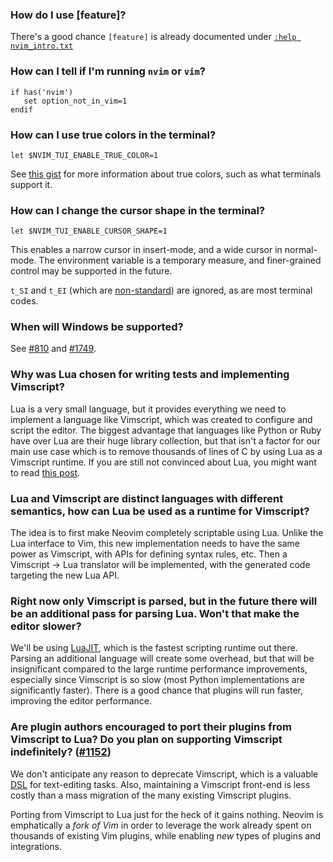 ### How do I use [feature]?

There's a good chance `[feature]` is already documented under [`:help nvim_intro.txt`](http://neovim.io/doc/user/nvim_intro.html)

### How can I tell if I'm running `nvim` or `vim`?

```vim
if has('nvim')
   set option_not_in_vim=1
endif
```

### How can I use true colors in the terminal?

```vim
let $NVIM_TUI_ENABLE_TRUE_COLOR=1
```

See [this gist](https://gist.github.com/XVilka/8346728) for more information about true colors, such as what terminals support it.

### How can I change the cursor shape in the terminal?

```vim
let $NVIM_TUI_ENABLE_CURSOR_SHAPE=1
```

This enables a narrow cursor in insert-mode, and a wide cursor in normal-mode. The environment variable is a temporary measure, and finer-grained control may be supported in the future.

`t_SI` and `t_EI` (which are [non-standard](https://groups.google.com/d/msg/vim_dev/biVcXiYcLRw/zumrjo6gP4oJ)) are ignored, as are most terminal codes. 

### When will Windows be supported?

See [#810](https://github.com/neovim/neovim/pull/810) and [#1749](https://github.com/neovim/neovim/issues/1749).

### Why was Lua chosen for writing tests and implementing Vimscript?

Lua is a very small language, but it provides everything we need to implement a language like Vimscript, which was created to configure and script the editor. The biggest advantage that languages like Python or Ruby have over Lua are their huge library collection, but that isn't a factor for our main use case which is to remove thousands of lines of C by using Lua as a Vimscript runtime. If you are still not convinced about Lua, you might want to read [this post](http://blog.datamules.com/blog/2012/01/30/why-lua/).

### Lua and Vimscript are distinct languages with different semantics, how can Lua be used as a runtime for Vimscript?

The idea is to first make Neovim completely scriptable using Lua. Unlike the Lua interface to Vim, this new implementation needs to have the same power as Vimscript, with APIs for defining syntax rules, etc. Then a Vimscript -> Lua translator will be implemented, with the generated code targeting the new Lua API.

### Right now only Vimscript is parsed, but in the future there will be an additional pass for parsing Lua. Won't that make the editor slower?

We'll be using [LuaJIT](http://luajit.org/), which is the fastest scripting runtime out there. Parsing an additional language will create some overhead, but that will be insignificant compared to the large runtime performance improvements, especially since Vimscript is so slow (most Python implementations are significantly faster). There is a good chance that plugins will run faster, improving the editor performance.

### Are plugin authors encouraged to port their plugins from Vimscript to Lua? Do you plan on supporting Vimscript indefinitely? ([#1152](https://github.com/neovim/neovim/issues/1152))

We don't anticipate any reason to deprecate Vimscript, which is a valuable [DSL](https://en.wikipedia.org/wiki/Domain-specific_language) for text-editing tasks. Also, maintaining a Vimscript front-end is less costly than a mass migration of the many existing Vimscript plugins.

Porting from Vimscript to Lua just for the heck of it gains nothing. Neovim is emphatically a *fork of Vim* in order to leverage the work already spent on thousands of existing Vim plugins, while enabling *new* types of plugins and integrations.